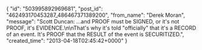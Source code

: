  {
   "id": "503995892969681",
   "post_id": "462493170453287_486467371389200",
   "from_name": "Derek Moran",
   "message": "Scott Duncan: ...and PROOF must be SIGNED, or it's not PROOF, it's EVIDENCE.\n\nThat's why it's told \"officially\" that it's a RECORD of an event. It's PROOF that the RESULT of the event is SECURITIZED.",
   "created_time": "2013-04-18T02:45:42+0000"
 }

